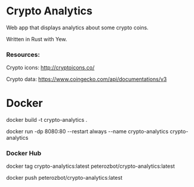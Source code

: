 # Crypto Analytics

Web app that displays analytics about some crypto coins.

Written in Rust with Yew.

### Resources:

Crypto icons:
http://cryptoicons.co/

Crypto data:
https://www.coingecko.com/api/documentations/v3

# Docker
docker build -t crypto-analytics .

docker run -dp 8080:80 --restart always --name crypto-analytics crypto-analytics 

### Docker Hub
docker tag crypto-analytics:latest peterozbot/crypto-analytics:latest

docker push peterozbot/crypto-analytics:latest